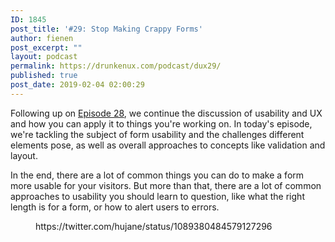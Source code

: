 ```yaml
---
ID: 1845
post_title: '#29: Stop Making Crappy Forms'
author: fienen
post_excerpt: ""
layout: podcast
permalink: https://drunkenux.com/podcast/dux29/
published: true
post_date: 2019-02-04 02:00:29
---
```

<!-- wp:paragraph -->
<p>Following up on <a href="https://drunkenux.com/podcast/dux28/">Episode 28</a>, we continue the discussion of usability and UX and how you can apply it to things you're working on. In today's episode, we're tackling the subject of form usability and the challenges different elements pose, as well as overall approaches to concepts like validation and layout.</p>
<!-- /wp:paragraph -->

<!-- wp:paragraph -->
<p>In the end, there are a lot of common things you can do to make a form more usable for your visitors. But more than that, there are a lot of common approaches to usability you should learn to question, like what the right length is for a form, or how to alert users to errors.</p>
<!-- /wp:paragraph -->

<!-- wp:core-embed/twitter {"url":"https://twitter.com/hujane/status/1089380484579127296","type":"rich","providerNameSlug":"twitter","className":""} -->
<figure class="wp-block-embed-twitter wp-block-embed is-type-rich is-provider-twitter"><div class="wp-block-embed__wrapper">
https://twitter.com/hujane/status/1089380484579127296
</div></figure>
<!-- /wp:core-embed/twitter -->